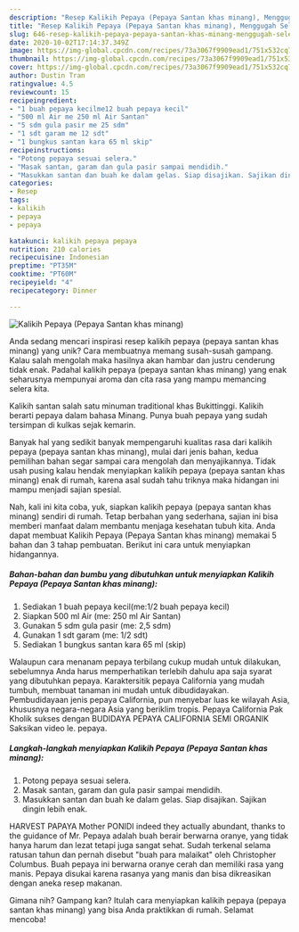 ```yaml
---
description: "Resep Kalikih Pepaya (Pepaya Santan khas minang), Menggugah Selera"
title: "Resep Kalikih Pepaya (Pepaya Santan khas minang), Menggugah Selera"
slug: 646-resep-kalikih-pepaya-pepaya-santan-khas-minang-menggugah-selera
date: 2020-10-02T17:14:37.349Z
image: https://img-global.cpcdn.com/recipes/73a3067f9909ead1/751x532cq70/kalikih-pepaya-pepaya-santan-khas-minang-foto-resep-utama.jpg
thumbnail: https://img-global.cpcdn.com/recipes/73a3067f9909ead1/751x532cq70/kalikih-pepaya-pepaya-santan-khas-minang-foto-resep-utama.jpg
cover: https://img-global.cpcdn.com/recipes/73a3067f9909ead1/751x532cq70/kalikih-pepaya-pepaya-santan-khas-minang-foto-resep-utama.jpg
author: Dustin Tran
ratingvalue: 4.5
reviewcount: 15
recipeingredient:
- "1 buah pepaya kecilme12 buah pepaya kecil"
- "500 ml Air me 250 ml Air Santan"
- "5 sdm gula pasir me 25 sdm"
- "1 sdt garam me 12 sdt"
- "1 bungkus santan kara 65 ml skip"
recipeinstructions:
- "Potong pepaya sesuai selera."
- "Masak santan, garam dan gula pasir sampai mendidih."
- "Masukkan santan dan buah ke dalam gelas. Siap disajikan. Sajikan dingin lebih enak."
categories:
- Resep
tags:
- kalikih
- pepaya
- pepaya

katakunci: kalikih pepaya pepaya 
nutrition: 210 calories
recipecuisine: Indonesian
preptime: "PT35M"
cooktime: "PT60M"
recipeyield: "4"
recipecategory: Dinner

---
```



![Kalikih Pepaya (Pepaya Santan khas minang)](https://img-global.cpcdn.com/recipes/73a3067f9909ead1/751x532cq70/kalikih-pepaya-pepaya-santan-khas-minang-foto-resep-utama.jpg)

Anda sedang mencari inspirasi resep kalikih pepaya (pepaya santan khas minang) yang unik? Cara membuatnya memang susah-susah gampang. Kalau salah mengolah maka hasilnya akan hambar dan justru cenderung tidak enak. Padahal kalikih pepaya (pepaya santan khas minang) yang enak seharusnya mempunyai aroma dan cita rasa yang mampu memancing selera kita.

Kalikih santan salah satu minuman traditional khas Bukittinggi. Kalikih berarti pepaya dalam bahasa Minang. Punya buah pepaya yang sudah tersimpan di kulkas sejak kemarin.

Banyak hal yang sedikit banyak mempengaruhi kualitas rasa dari kalikih pepaya (pepaya santan khas minang), mulai dari jenis bahan, kedua pemilihan bahan segar sampai cara mengolah dan menyajikannya. Tidak usah pusing kalau hendak menyiapkan kalikih pepaya (pepaya santan khas minang) enak di rumah, karena asal sudah tahu triknya maka hidangan ini mampu menjadi sajian spesial.


Nah, kali ini kita coba, yuk, siapkan kalikih pepaya (pepaya santan khas minang) sendiri di rumah. Tetap berbahan yang sederhana, sajian ini bisa memberi manfaat dalam membantu menjaga kesehatan tubuh kita. Anda dapat membuat Kalikih Pepaya (Pepaya Santan khas minang) memakai 5 bahan dan 3 tahap pembuatan. Berikut ini cara untuk menyiapkan hidangannya.

<!--inarticleads1-->

##### Bahan-bahan dan bumbu yang dibutuhkan untuk menyiapkan Kalikih Pepaya (Pepaya Santan khas minang):

1. Sediakan 1 buah pepaya kecil(me:1/2 buah pepaya kecil)
1. Siapkan 500 ml Air (me: 250 ml Air Santan)
1. Gunakan 5 sdm gula pasir (me: 2,5 sdm)
1. Gunakan 1 sdt garam (me: 1/2 sdt)
1. Sediakan 1 bungkus santan kara 65 ml (skip)


Walaupun cara menanam pepaya terbilang cukup mudah untuk dilakukan, sebelumnya Anda harus memperhatikan terlebih dahulu apa saja syarat yang dibutuhkan pepaya. Karaktersitik pepaya California yang mudah tumbuh, membuat tanaman ini mudah untuk dibudidayakan. Pembudidayaan jenis pepaya California, pun menyebar luas ke wilayah Asia, khususnya negara-negara Asia yang beriklim tropis. Pepaya California Pak Kholik sukses dengan BUDIDAYA PEPAYA CALIFORNIA SEMI ORGANIK Saksikan video le. pepaya. 

<!--inarticleads2-->

##### Langkah-langkah menyiapkan Kalikih Pepaya (Pepaya Santan khas minang):

1. Potong pepaya sesuai selera.
1. Masak santan, garam dan gula pasir sampai mendidih.
1. Masukkan santan dan buah ke dalam gelas. Siap disajikan. Sajikan dingin lebih enak.


HARVEST PAPAYA Mother PONIDI indeed they actually abundant, thanks to the guidance of Mr. Pepaya adalah buah berair berwarna oranye, yang tidak hanya harum dan lezat tetapi juga sangat sehat. Sudah terkenal selama ratusan tahun dan pernah disebut &#34;buah para malaikat&#34; oleh Christopher Columbus. Buah pepaya ini berwarna oranye cerah dan memiliki rasa yang manis. Pepaya disukai karena rasanya yang manis dan bisa dikreasikan dengan aneka resep makanan. 

Gimana nih? Gampang kan? Itulah cara menyiapkan kalikih pepaya (pepaya santan khas minang) yang bisa Anda praktikkan di rumah. Selamat mencoba!
